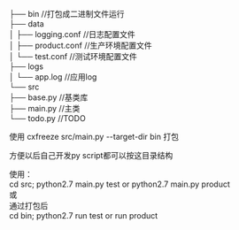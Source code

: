 ├── bin               //打包成二进制文件运行<br/>
├── data<br/>
│   ├── logging.conf  //日志配置文件<br/>
│   ├── product.conf  //生产环境配置文件<br/>
│   └── test.conf     //测试环境配置文件<br/>
├── logs<br/>
│   └── app.log       //应用log<br/>
└── src<br/>
    ├── base.py       //基类库<br/>
    ├── main.py       //主类<br/>
    └── todo.py       //TODO<br/>

使用 cxfreeze src/main.py --target-dir bin 打包<br/>

方便以后自己开发py script都可以按这目录结构<br/>

使用：<br/>
cd src; python2.7 main.py test or python2.7 main.py product<br/>
或<br/>
通过打包后<br/>
cd bin; python2.7 run test or run product

